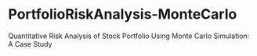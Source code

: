 # PortfolioRiskAnalysis-MonteCarlo
Quantitative Risk Analysis of Stock Portfolio Using Monte Carlo Simulation: A Case Study
